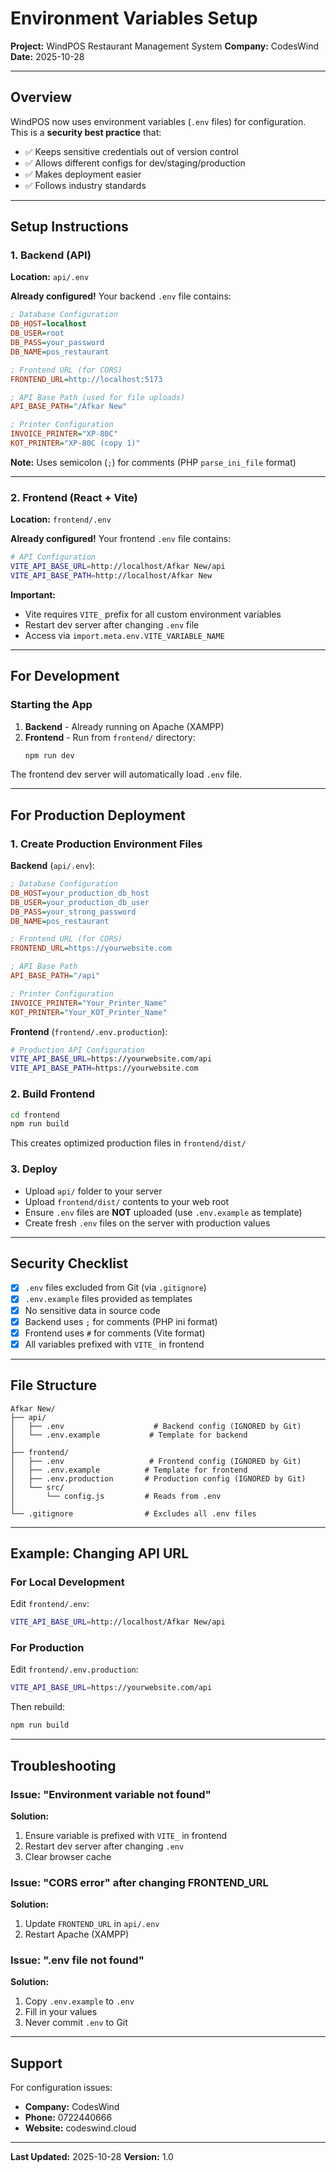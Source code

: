 # Environment Variables Setup

**Project:** WindPOS Restaurant Management System
**Company:** CodesWind
**Date:** 2025-10-28

---

## Overview

WindPOS now uses environment variables (`.env` files) for configuration. This is a **security best practice** that:

- ✅ Keeps sensitive credentials out of version control
- ✅ Allows different configs for dev/staging/production
- ✅ Makes deployment easier
- ✅ Follows industry standards

---

## Setup Instructions

### 1. Backend (API)

**Location:** `api/.env`

**Already configured!** Your backend `.env` file contains:

```ini
; Database Configuration
DB_HOST=localhost
DB_USER=root
DB_PASS=your_password
DB_NAME=pos_restaurant

; Frontend URL (for CORS)
FRONTEND_URL=http://localhost:5173

; API Base Path (used for file uploads)
API_BASE_PATH="/Afkar New"

; Printer Configuration
INVOICE_PRINTER="XP-80C"
KOT_PRINTER="XP-80C (copy 1)"
```

**Note:** Uses semicolon (`;`) for comments (PHP `parse_ini_file` format)

---

### 2. Frontend (React + Vite)

**Location:** `frontend/.env`

**Already configured!** Your frontend `.env` file contains:

```bash
# API Configuration
VITE_API_BASE_URL=http://localhost/Afkar New/api
VITE_API_BASE_PATH=http://localhost/Afkar New
```

**Important:**
- Vite requires `VITE_` prefix for all custom environment variables
- Restart dev server after changing `.env` file
- Access via `import.meta.env.VITE_VARIABLE_NAME`

---

## For Development

### Starting the App

1. **Backend** - Already running on Apache (XAMPP)
2. **Frontend** - Run from `frontend/` directory:
   ```bash
   npm run dev
   ```

The frontend dev server will automatically load `.env` file.

---

## For Production Deployment

### 1. Create Production Environment Files

**Backend** (`api/.env`):
```ini
; Database Configuration
DB_HOST=your_production_db_host
DB_USER=your_production_db_user
DB_PASS=your_strong_password
DB_NAME=pos_restaurant

; Frontend URL (for CORS)
FRONTEND_URL=https://yourwebsite.com

; API Base Path
API_BASE_PATH="/api"

; Printer Configuration
INVOICE_PRINTER="Your_Printer_Name"
KOT_PRINTER="Your_KOT_Printer_Name"
```

**Frontend** (`frontend/.env.production`):
```bash
# Production API Configuration
VITE_API_BASE_URL=https://yourwebsite.com/api
VITE_API_BASE_PATH=https://yourwebsite.com
```

### 2. Build Frontend

```bash
cd frontend
npm run build
```

This creates optimized production files in `frontend/dist/`

### 3. Deploy

- Upload `api/` folder to your server
- Upload `frontend/dist/` contents to your web root
- Ensure `.env` files are **NOT** uploaded (use `.env.example` as template)
- Create fresh `.env` files on the server with production values

---

## Security Checklist

- [x] `.env` files excluded from Git (via `.gitignore`)
- [x] `.env.example` files provided as templates
- [x] No sensitive data in source code
- [x] Backend uses `;` for comments (PHP ini format)
- [x] Frontend uses `#` for comments (Vite format)
- [x] All variables prefixed with `VITE_` in frontend

---

## File Structure

```
Afkar New/
├── api/
│   ├── .env                    # Backend config (IGNORED by Git)
│   └── .env.example           # Template for backend
│
├── frontend/
│   ├── .env                   # Frontend config (IGNORED by Git)
│   ├── .env.example          # Template for frontend
│   ├── .env.production       # Production config (IGNORED by Git)
│   └── src/
│       └── config.js         # Reads from .env
│
└── .gitignore                # Excludes all .env files
```

---

## Example: Changing API URL

### For Local Development

Edit `frontend/.env`:
```bash
VITE_API_BASE_URL=http://localhost/Afkar New/api
```

### For Production

Edit `frontend/.env.production`:
```bash
VITE_API_BASE_URL=https://yourwebsite.com/api
```

Then rebuild:
```bash
npm run build
```

---

## Troubleshooting

### Issue: "Environment variable not found"

**Solution:**
1. Ensure variable is prefixed with `VITE_` in frontend
2. Restart dev server after changing `.env`
3. Clear browser cache

### Issue: "CORS error" after changing FRONTEND_URL

**Solution:**
1. Update `FRONTEND_URL` in `api/.env`
2. Restart Apache (XAMPP)

### Issue: ".env file not found"

**Solution:**
1. Copy `.env.example` to `.env`
2. Fill in your values
3. Never commit `.env` to Git

---

## Support

For configuration issues:
- **Company:** CodesWind
- **Phone:** 0722440666
- **Website:** codeswind.cloud

---

**Last Updated:** 2025-10-28
**Version:** 1.0
